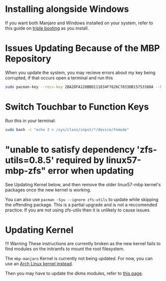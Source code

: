# Installing alongside Windows

If you want both Manjaro and Windows installed on your system, refer to this guide on [triple booting](https://wiki.t2linux.org/guides/windows/) as you install.

# Issues Updating Because of the MBP Repository

When you update the system, you may recieve errors about my key being corrupted, if that occurs open a terminal and run this

```sh
sudo pacman-key --recv-key 2BA2DFA128BBD111034F7626C7833DB15753380A --keyserver keyserver.ubuntu.com
```

# Switch Touchbar to Function Keys

Run this in your terminal:

```sh
sudo bash -c "echo 2 > /sys/class/input/*/device/fnmode"
```

# "unable to satisfy dependency 'zfs-utils=0.8.5' required by linux57-mbp-zfs" error when updating

See Updating Kernel below, and then remove the older linux57-mbp kernel's packages once the new kernel is working.

You can also use `pacman -Syu --ignore zfs-utils` to update while skipping the offending package. This is a partial upgrade and is not a reccomended practice. If you are not using zfs-utils then it is unlikely to cause issues.

# Updating Kernel

!!! Warning
    These instructions are currently broken as the new kernel fails to find modules on the initramfs to mount the root filesystem.

The `mbp-manjaro` Kernel is currently not being updated. For now, you can use an [Arch Linux kernel instead](https://wiki.t2linux.org/distributions/arch/faq/#updating-kernel).

Then you may have to update the dkms modules, refer to [this page](https://wiki.t2linux.org/guides/dkms/).
